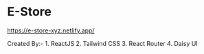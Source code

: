 # E-Store 

https://e-store-xyz.netlify.app/

Created By:- 
    1. ReactJS
    2. Tailwind CSS
    3. React Router
    4. Daisy UI